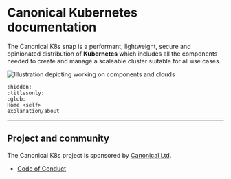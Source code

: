 # Canonical Kubernetes documentation

The Canonical K8s snap is a performant, lightweight, secure and opinionated distribution 
of **Kubernetes** which includes all the components needed to create and manage
a scaleable cluster suitable for all use cases.

![Illustration depicting working on components and clouds][logo]


```{toctree} 
:hidden:
:titlesonly:
:glob:
Home <self>
explanation/about
```

---

## Project and community

The Canonical K8s project is sponsored by [Canonical Ltd](https://www.canonical.com).

- [Code of Conduct](https://ubuntu.com/community/ethos/code-of-conduct)



[logo]: https://assets.ubuntu.com/v1/843c77b6-juju-at-a-glace.svg
